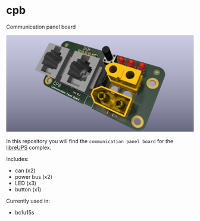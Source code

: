 # cpb
Communication panel board

![example](img.jpg)

In this repository you will find the `communication panel board` for the [libreUPS](https://github.com/libreUPS) complex.

Includes:
- can (x2)
- power bus (x2)
- LED (x3)
- button (x1)

Currently used in:
- bc1u15s